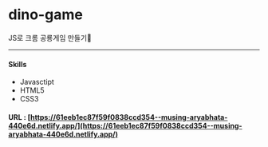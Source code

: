 # dino-game
JS로 크롬 공룡게임 만들기🦕

---
#### Skills
- Javasctipt
- HTML5
- CSS3

#### URL : [https://61eeb1ec87f59f0838ccd354--musing-aryabhata-440e6d.netlify.app/](https://61eeb1ec87f59f0838ccd354--musing-aryabhata-440e6d.netlify.app/)
